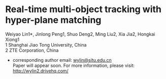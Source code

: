 # Real-time multi-object tracking with hyper-plane matching

Weiyao Lin1*, Jinlong Peng1, Shuo Deng2, Ming Liu2, Xia Jia2, Hongkai Xiong1  
1 Shanghai Jiao Tong University, China  
2 ZTE Corporation, China  
* corresponding author email: wylin@sjtu.edu.cn  
Paper will appear soon. For more information, please visit: http://wylin2.drivehq.com/
